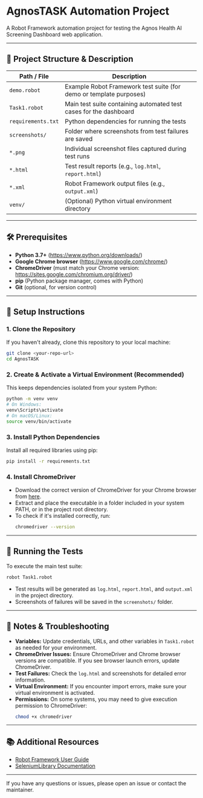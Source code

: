# AgnosTASK Automation Project

A Robot Framework automation project for testing the Agnos Health AI Screening Dashboard web application.

---

## 📁 Project Structure & Description

| Path / File            | Description                                                                 |
|------------------------|-----------------------------------------------------------------------------|
| `demo.robot`           | Example Robot Framework test suite (for demo or template purposes)           |
| `Task1.robot`          | Main test suite containing automated test cases for the dashboard            |
| `requirements.txt`     | Python dependencies for running the tests                                   |
| `screenshots/`         | Folder where screenshots from test failures are saved                       |
| `*.png`                | Individual screenshot files captured during test runs                       |
| `*.html`               | Test result reports (e.g., `log.html`, `report.html`)                       |
| `*.xml`                | Robot Framework output files (e.g., `output.xml`)                           |
| `venv/`                | (Optional) Python virtual environment directory                             |

---

## 🛠️ Prerequisites

- **Python 3.7+** (https://www.python.org/downloads/)
- **Google Chrome browser** (https://www.google.com/chrome/)
- **ChromeDriver** (must match your Chrome version: https://sites.google.com/chromium.org/driver/)
- **pip** (Python package manager, comes with Python)
- **Git** (optional, for version control)

---

## 🚀 Setup Instructions

### 1. Clone the Repository
If you haven't already, clone this repository to your local machine:
```sh
git clone <your-repo-url>
cd AgnosTASK
```

### 2. Create & Activate a Virtual Environment (Recommended)
This keeps dependencies isolated from your system Python:
```sh
python -m venv venv
# On Windows:
venv\Scripts\activate
# On macOS/Linux:
source venv/bin/activate
```

### 3. Install Python Dependencies
Install all required libraries using pip:
```sh
pip install -r requirements.txt
```

### 4. Install ChromeDriver
- Download the correct version of ChromeDriver for your Chrome browser from [here](https://sites.google.com/chromium.org/driver/).
- Extract and place the executable in a folder included in your system PATH, or in the project root directory.
- To check if it's installed correctly, run:
  ```sh
  chromedriver --version
  ```

---

## 🧪 Running the Tests

To execute the main test suite:
```sh
robot Task1.robot
```
- Test results will be generated as `log.html`, `report.html`, and `output.xml` in the project directory.
- Screenshots of failures will be saved in the `screenshots/` folder.

---

## 📝 Notes & Troubleshooting

- **Variables:** Update credentials, URLs, and other variables in `Task1.robot` as needed for your environment.
- **ChromeDriver Issues:** Ensure ChromeDriver and Chrome browser versions are compatible. If you see browser launch errors, update ChromeDriver.
- **Test Failures:** Check the `log.html` and screenshots for detailed error information.
- **Virtual Environment:** If you encounter import errors, make sure your virtual environment is activated.
- **Permissions:** On some systems, you may need to give execution permission to ChromeDriver:
  ```sh
  chmod +x chromedriver
  ```

---

## 📚 Additional Resources
- [Robot Framework User Guide](https://robotframework.org/robotframework/latest/RobotFrameworkUserGuide.html)
- [SeleniumLibrary Documentation](https://robotframework.org/SeleniumLibrary/SeleniumLibrary.html)

---

If you have any questions or issues, please open an issue or contact the maintainer. 